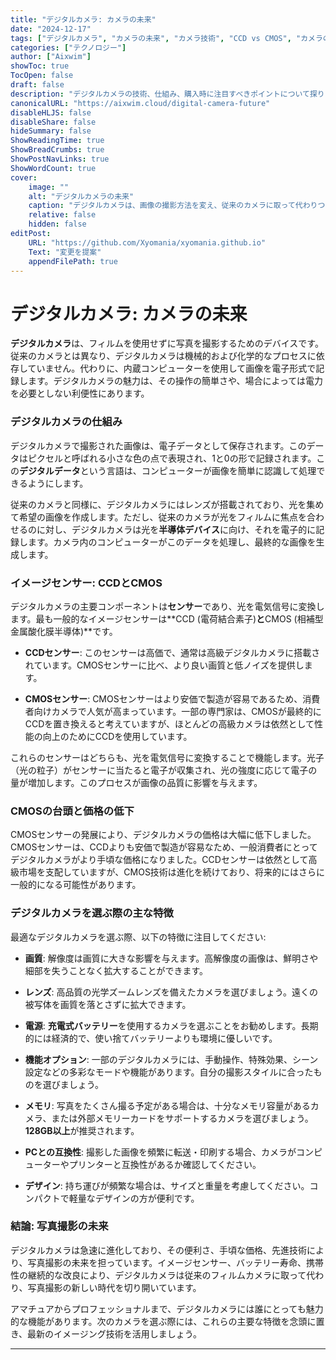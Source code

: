 ```yaml
---
title: "デジタルカメラ: カメラの未来"
date: "2024-12-17"
tags: ["デジタルカメラ", "カメラの未来", "カメラ技術", "CCD vs CMOS", "カメラの特徴"]
categories: ["テクノロジー"]
author: ["Aixwim"]
showToc: true
TocOpen: false
draft: false
description: "デジタルカメラの技術、仕組み、購入時に注目すべきポイントについて探ります。イメージセンサーの進化とデジタル写真の未来を学びましょう。"
canonicalURL: "https://aixwim.cloud/digital-camera-future"
disableHLJS: false
disableShare: false
hideSummary: false
ShowReadingTime: true
ShowBreadCrumbs: true
ShowPostNavLinks: true
ShowWordCount: true
cover:
    image: ""
    alt: "デジタルカメラの未来"
    caption: "デジタルカメラは、画像の撮影方法を変え、従来のカメラに取って代わりつつあります。"
    relative: false
    hidden: false
editPost:
    URL: "https://github.com/Xyomania/xyomania.github.io"
    Text: "変更を提案"
    appendFilePath: true
---
```


# デジタルカメラ: カメラの未来

**デジタルカメラ**は、フィルムを使用せずに写真を撮影するためのデバイスです。従来のカメラとは異なり、デジタルカメラは機械的および化学的なプロセスに依存していません。代わりに、内蔵コンピューターを使用して画像を電子形式で記録します。デジタルカメラの魅力は、その操作の簡単さや、場合によっては電力を必要としない利便性にあります。

### デジタルカメラの仕組み

デジタルカメラで撮影された画像は、電子データとして保存されます。このデータはピクセルと呼ばれる小さな色の点で表現され、1と0の形で記録されます。この**デジタルデータ**という言語は、コンピューターが画像を簡単に認識して処理できるようにします。

従来のカメラと同様に、デジタルカメラにはレンズが搭載されており、光を集めて希望の画像を作成します。ただし、従来のカメラが光をフィルムに焦点を合わせるのに対し、デジタルカメラは光を**半導体デバイス**に向け、それを電子的に記録します。カメラ内のコンピューターがこのデータを処理し、最終的な画像を生成します。

### イメージセンサー: CCDとCMOS

デジタルカメラの主要コンポーネントは**センサー**であり、光を電気信号に変換します。最も一般的なイメージセンサーは**CCD (電荷結合素子)**と**CMOS (相補型金属酸化膜半導体)**です。

- **CCDセンサー**: このセンサーは高価で、通常は高級デジタルカメラに搭載されています。CMOSセンサーに比べ、より良い画質と低ノイズを提供します。

- **CMOSセンサー**: CMOSセンサーはより安価で製造が容易であるため、消費者向けカメラで人気が高まっています。一部の専門家は、CMOSが最終的にCCDを置き換えると考えていますが、ほとんどの高級カメラは依然として性能の向上のためにCCDを使用しています。

これらのセンサーはどちらも、光を電気信号に変換することで機能します。光子（光の粒子）がセンサーに当たると電子が収集され、光の強度に応じて電子の量が増加します。このプロセスが画像の品質に影響を与えます。

### CMOSの台頭と価格の低下

CMOSセンサーの発展により、デジタルカメラの価格は大幅に低下しました。CMOSセンサーは、CCDよりも安価で製造が容易なため、一般消費者にとってデジタルカメラがより手頃な価格になりました。CCDセンサーは依然として高級市場を支配していますが、CMOS技術は進化を続けており、将来的にはさらに一般的になる可能性があります。

### デジタルカメラを選ぶ際の主な特徴

最適なデジタルカメラを選ぶ際、以下の特徴に注目してください:

- **画質**: 解像度は画質に大きな影響を与えます。高解像度の画像は、鮮明さや細部を失うことなく拡大することができます。

- **レンズ**: 高品質の光学ズームレンズを備えたカメラを選びましょう。遠くの被写体を画質を落とさずに拡大できます。

- **電源**: **充電式バッテリー**を使用するカメラを選ぶことをお勧めします。長期的には経済的で、使い捨てバッテリーよりも環境に優しいです。

- **機能オプション**: 一部のデジタルカメラには、手動操作、特殊効果、シーン設定などの多彩なモードや機能があります。自分の撮影スタイルに合ったものを選びましょう。

- **メモリ**: 写真をたくさん撮る予定がある場合は、十分なメモリ容量があるカメラ、または外部メモリーカードをサポートするカメラを選びましょう。**128GB以上**が推奨されます。

- **PCとの互換性**: 撮影した画像を頻繁に転送・印刷する場合、カメラがコンピューターやプリンターと互換性があるか確認してください。

- **デザイン**: 持ち運びが頻繁な場合は、サイズと重量を考慮してください。コンパクトで軽量なデザインの方が便利です。

### 結論: 写真撮影の未来

デジタルカメラは急速に進化しており、その便利さ、手頃な価格、先進技術により、写真撮影の未来を担っています。イメージセンサー、バッテリー寿命、携帯性の継続的な改良により、デジタルカメラは従来のフィルムカメラに取って代わり、写真撮影の新しい時代を切り開いています。

アマチュアからプロフェッショナルまで、デジタルカメラには誰にとっても魅力的な機能があります。次のカメラを選ぶ際には、これらの主要な特徴を念頭に置き、最新のイメージング技術を活用しましょう。

---
